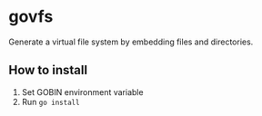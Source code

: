 # govfs
Generate a virtual file system by embedding files and directories.

## How to install
1. Set GOBIN environment variable
2. Run `go install`

